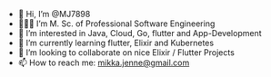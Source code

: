 - 👋 Hi, I’m @MJ7898
- 👨🏻‍🎓 I’m M. Sc. of Professional Software Engineering
- 👀 I’m interested in Java, Cloud, Go, flutter and App-Development
- 🌱 I’m currently learning flutter, Elixir and Kubernetes<!--testing with gauge/taiko-->
- 💞️ I’m looking to collaborate on nice Elixir / Flutter Projects 
- 📫 How to reach me: mikka.jenne@gmail.com 

<!---
MJ7898/MJ7898 is a ✨ special ✨ repository because its `README.md` (this file) appears on your GitHub profile.
You can click the Preview link to take a look at your changes.
--->
